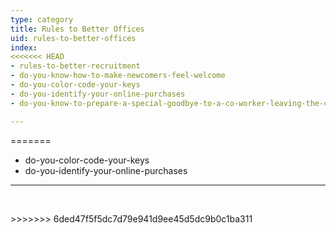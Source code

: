 ```yaml
---
type: category
title: Rules to Better Offices
uid: rules-to-better-offices
index:
<<<<<<< HEAD
- rules-to-better-recruitment
- do-you-know-how-to-make-newcomers-feel-welcome
- do-you-color-code-your-keys
- do-you-identify-your-online-purchases
- do-you-know-to-prepare-a-special-goodbye-to-a-co-worker-leaving-the-company

---
```


=======
- do-you-color-code-your-keys
- do-you-identify-your-online-purchases

---
<p>​​<br></p>
>>>>>>> 6ded47f5f5dc7d79e941d9ee45d5dc9b0c1ba311


